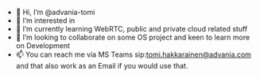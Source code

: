 - 👋  Hi, I’m @advania-tomi
- 👀  I’m interested in 
- 🌱  I’m currently learning WebRTC, public and private cloud related stuff
- 💞️  I’m looking to collaborate on some OS project and keen to learn more on Development
- 📫  You can reach me via MS Teams sip:tomi.hakkarainen@advania.com and that also work as an Email if you would use that.


